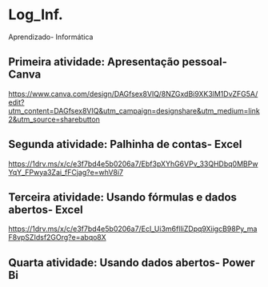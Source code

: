 # Log_Inf.
Aprendizado- Informática 

## Primeira atividade: Apresentação pessoal- Canva
https://www.canva.com/design/DAGfsex8VIQ/8NZGxdBi9XK3lM1DvZFG5A/edit?utm_content=DAGfsex8VIQ&utm_campaign=designshare&utm_medium=link2&utm_source=sharebutton


## Segunda atividade: Palhinha de contas- Excel 
https://1drv.ms/x/c/e3f7bd4e5b0206a7/Ebf3pXYhG6VPv_33QHDbq0MBPwYqY_FPwya3Zai_fFCjag?e=whV8i7


## Terceira atividade: Usando fórmulas e dados abertos- Excel 
https://1drv.ms/x/c/e3f7bd4e5b0206a7/EcI_Ui3m6flIiZDpq9XiigcB98Py_maF8vpSZIdsf2GOrg?e=abqo8X


## Quarta atividade: Usando dados abertos- Power Bi
